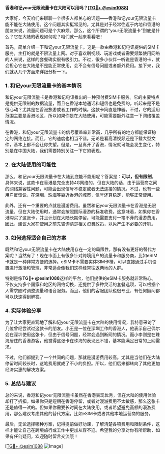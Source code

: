 **香港和记your无限流量卡在大陆可以用吗？[[TG💪+ @esim1088](https://t.me/s/esim1088)]**

大家好，今天咱们来聊聊一个很多人都关心的话题——香港和记your无限流量卡能不能在大陆使用。这个问题其实挺常见的，尤其是对于经常往返于内地和香港的朋友来说，流量问题可是个大麻烦。那么，这个所谓的“your无限流量卡”到底是什么？它在大陆的表现如何呢？咱们就一起来看看吧！

首先，简单介绍一下和记your无限流量卡。这是一款由香港和记电讯提供的SIM卡服务，主打的就是不限流量上网。对于喜欢刷视频、玩游戏或者需要频繁使用网络的人来说，这样的套餐确实很有吸引力。不过，很多小伙伴一听说是香港的卡，就会担心它在大陆是不是能正常使用，会不会有信号问题或者额外费用。接下来，我们就从几个方面来详细分析一下。

### **1. 和记your无限流量卡的基本情况**

和记your无限流量卡是香港和记电讯推出的一种预付费SIM卡服务。它的主要特点是提供无限制的数据流量，而且在香港本地通话和短信也是免费的。听起来是不是很心动？尤其是在香港旅游或者工作的时候，这款卡简直是神器。不过，它的适用范围主要是香港地区，所以如果你是在大陆使用，可能需要额外注意一下网络覆盖情况。

在香港，和记your无限流量卡的信号覆盖率非常高，几乎所有的地方都能保证稳定的网络连接。而且，它的速度也相当不错，无论是看高清视频还是下载大型文件，基本上都不会让你失望。但是，一旦离开了香港，情况就可能会发生变化，特别是在中国大陆，我们需要特别关注一下它的表现。

### **2. 在大陆使用的可能性**

那么，和记your无限流量卡在大陆到底能不能用呢？答案是：**可以，但有限制**。具体来说，这款卡在香港是完全支持4G网络的，但在大陆的话，由于运营商之间的网络兼容性问题，可能会出现信号不稳定或者无法连接的情况。不过，也有一些用户反馈说，在深圳、珠海等靠近香港的城市，信号还算稳定，能够正常使用。

此外，还有一个重要的点就是漫游费用。虽然和记your无限流量卡在香港是无限流量，但在大陆使用时，通常会按照国际漫游的标准收费。这意味着，如果你在香港购买了这张卡，并且计划在大陆长期停留，可能需要支付一笔不菲的漫游费用。因此，建议大家在使用之前先咨询清楚相关资费政策，以免产生不必要的开销。

### **3. 如何选择适合自己的方案**

既然和记your无限流量卡在大陆使用存在一定的局限性，那有没有更好的替代方案呢？当然有了！现在市面上有很多针对跨境用户的流量卡和服务商，比如eSIM卡就是一种非常方便的选择。eSIM卡不需要实体SIM卡槽，可以直接通过手机设置进行激活和管理，非常适合像我们这样经常往返两地的人群。

特别是像**TG💪+ @esim1088**这样的平台，他们提供的eSIM卡服务就非常贴心。不仅支持多个国家和地区的网络切换，还提供了多种灵活的套餐选项，可以根据个人需求随时调整流量和语音服务。而且，他们的客服团队也很专业，有任何疑问都可以快速得到解答。

### **4. 实际体验分享**

为了让大家更直观地了解和记your无限流量卡在大陆的使用情况，我特意采访了几位曾经尝试过这款卡的朋友。小王是一位在深圳工作的香港人，他表示自己偶尔会在深圳使用这张卡，但由于信号问题，经常会遇到断网的情况。而小李则是在珠海居住的香港游客，他觉得这张卡在珠海的表现还不错，基本能满足日常的上网需求。

不过，他们都提到了一个共同的问题，那就是漫游费用较高。尤其是当他们在大陆停留时间较长时，这笔费用就成了不小的负担。所以，他们后来都转向了其他更加经济实惠的解决方案。

### **5. 总结与建议**

总的来说，香港和记your无限流量卡虽然在香港表现优秀，但在大陆的使用体验却打了折扣。如果你只是短期在香港停留，或者对漫游费用不太敏感，那么这张卡还是值得一试的。但如果你需要长时间在大陆使用，或者希望避免高额的漫游费用，那么建议考虑其他的替代方案，比如eSIM卡或者其他本地运营商的服务。

最后，无论选择哪种方案，记得提前做好功课，了解清楚各项费用和限制条件，这样才能让自己在跨境旅行或工作中更加从容不迫。希望我的分享对你有所帮助，如果有任何疑问，欢迎随时留言交流哦！

[[TG💪+ @esim1088](https://t.me/s/esim1088) ![Image](https://i.postimg.cc/4NQfJmqS/Snipaste-2025-05-13-00-14-12.png)]